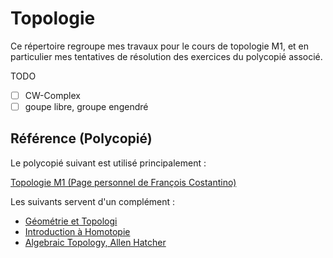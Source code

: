 # Topologie

Ce répertoire regroupe mes travaux pour le cours de topologie M1, et en particulier mes tentatives de résolution des exercices du polycopié associé.

TODO
- [ ] CW-Complex
- [ ] goupe libre, groupe engendré

## Référence (Polycopié)

Le polycopié suivant est utilisé principalement :

[Topologie M1 (Page personnel de François Costantino)](https://www.math.univ-toulouse.fr/~fcostant/#Enseignement)

Les suivants servent d'un complément :

- [Géométrie et Topologi](https://www.math.u-bordeaux.fr/~labessie/geotopo.html)
- [Introduction à Homotopie](https://www.math.univ-paris13.fr/~ginot/Homotopie/)
- [Algebraic Topology, Allen Hatcher](https://pi.math.cornell.edu/~hatcher/AT/ATpage.html)

